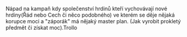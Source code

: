 Nápad na kampaň kdy společenství hrdinů kteří vychovávají nové hrdiny(Řád nebo Cech či něco podobného) ve kterém se děje nějaká korupce moci a "záporák" má nějaký master plan. (Jak vyrobit prokletý předmět či získat moc).Trollo

